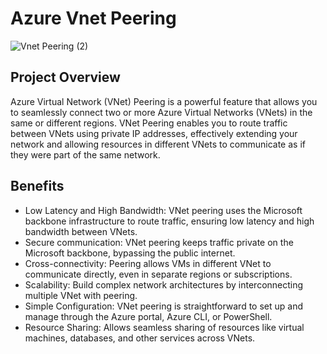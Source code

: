 # Azure Vnet Peering 

![Vnet Peering (2)](https://github.com/user-attachments/assets/672222ea-5fb7-4543-92cd-38a099fef769)

## Project Overview
Azure Virtual Network (VNet) Peering is a powerful feature that allows you to seamlessly connect two or more Azure Virtual Networks (VNets) in the same or different regions. VNet Peering enables you to route traffic between VNets using private IP addresses, effectively extending your network and allowing resources in different VNets to communicate as if they were part of the same network.

## Benefits

- Low Latency and High Bandwidth: VNet peering uses the Microsoft backbone infrastructure to route traffic, ensuring low latency and high bandwidth between VNets.
- Secure communication: VNet peering keeps traffic private on the Microsoft backbone, bypassing the public internet.
- Cross-connectivity: Peering allows VMs in different VNet to communicate directly, even in separate regions or subscriptions.
- Scalability: Build complex network architectures by interconnecting multiple VNet with peering.
- Simple Configuration: VNet peering is straightforward to set up and manage through the Azure portal, Azure CLI, or PowerShell.
- Resource Sharing: Allows seamless sharing of resources like virtual machines, databases, and other services across VNets.



